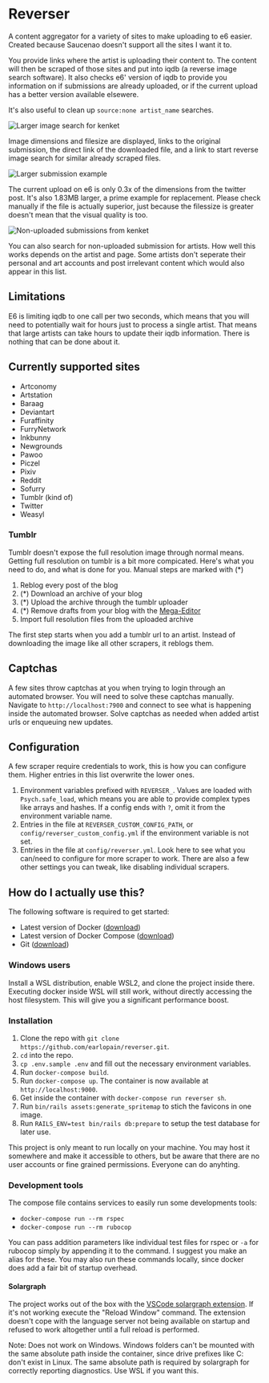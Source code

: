 # Reverser

A content aggregator for a variety of sites to make uploading to e6 easier. Created because Saucenao doesn't support all the sites I want it to.

You provide links where the artist is uploading their content to. The content will then be scraped of those sites and put into iqdb (a reverse image search software). It also checks e6' version of iqdb to provide you information on if submissions are already uploaded, or if the current upload has a better version available elsewere.

It's also useful to clean up `source:none artist_name` searches.

![Larger image search for kenket](screenshots/1.png)

Image dimensions and filesize are displayed, links to the original submission, the direct link of the downloaded file, and a link to start reverse image search for similar already scraped files.

![Larger submission example](screenshots/2.png)

The current upload on e6 is only 0.3x of the dimensions from the twitter post. It's also 1.83MB larger, a prime example for replacement. Please check manually if the file is actually superior, just because the filessize is greater doesn't mean that the visual quality is too. 

![Non-uploaded submissions from kenket](screenshots/3.png)

You can also search for non-uploaded submission for artists. How well this works depends on the artist and page. Some artists don't seperate their personal and art accounts and post irrelevant content which would also appear in this list.

## Limitations

E6 is limiting iqdb to one call per two seconds, which means that you will need to potentially wait for hours just to process a single artist. That means that large artists can take hours to update their iqdb information. There is nothing that can be done about it.

## Currently supported sites
* Artconomy
* Artstation
* Baraag
* Deviantart
* Furaffinity
* FurryNetwork
* Inkbunny
* Newgrounds
* Pawoo
* Piczel
* Pixiv
* Reddit
* Sofurry
* Tumblr (kind of)
* Twitter
* Weasyl

### Tumblr

Tumblr doesn't expose the full resolution image through normal means. Getting full resolution on tumblr is a bit more compicated. Here's what you need to do, and what is done for you. Manual steps are marked with (*)
1. Reblog every post of the blog
1. (*) Download an archive of your blog
1. (*) Upload the archive through the tumblr uploader
1. (*) Remove drafts from your blog with the [Mega-Editor](https://www.tumblr.com/mega-editor/draft/)
1. Import full resolution files from the uploaded archive

The first step starts when you add a tumblr url to an artist. Instead of downloading the image like all other scrapers, it reblogs them.

## Captchas

A few sites throw captchas at you when trying to login through an automated browser. You will need to solve these captchas manually. Navigate to `http://localhost:7900` and connect to see what is happening inside the automated browser. Solve captchas as needed when added artist urls or enqueuing new updates.

## Configuration

A few scraper require credentials to work, this is how you can configure them. Higher entries in this list overwrite the lower ones.
1. Environment variables prefixed with `REVERSER_`. Values are loaded with `Psych.safe_load`, which means you are able to provide complex types like arrays and hashes. If a config ends with `?`, omit it from the environment variable name.
1. Entries in the file at `REVERSER_CUSTOM_CONFIG_PATH`, or `config/reverser_custom_config.yml` if the environment variable is not set.
1. Entries in the file at `config/reverser.yml`. Look here to see what you can/need to configure for more scraper to work. There are also a few other settings you can tweak, like disabling individual scrapers.

## How do I actually use this?
The following software is required to get started:
 * Latest version of Docker ([download](https://docs.docker.com/get-docker))
 * Latest version of Docker Compose ([download](https://docs.docker.com/compose/install))
 * Git ([download](https://git-scm.com/downloads))

### Windows users

Install a WSL distribution, enable WSL2, and clone the project inside there. Executing docker inside WSL will still work, without directly accessing the host filesystem. This will give you a significant performance boost.

### Installation

1. Clone the repo with `git clone https://github.com/earlopain/reverser.git`.
1. `cd` into the repo.
1. `cp .env.sample .env` and fill out the necessary environment variables.
1. Run `docker-compose build`.
1. Run `docker-compose up`. The container is now available at `http://localhost:9000`.
1. Get inside the container with `docker-compose run reverser sh`.
1. Run `bin/rails assets:generate_spritemap` to stich the favicons in one image.
1. Run `RAILS_ENV=test bin/rails db:prepare` to setup the test database for later use.

This project is only meant to run locally on your machine. You may host it somewhere and make it accessible to others, but be aware that there are no user accounts or fine grained permissions. Everyone can do anyhting.

### Development tools

The compose file contains services to easily run some developments tools:
* `docker-compose run --rm rspec`
* `docker-compose run --rm rubocop`

You can pass addition parameters like individual test files for rspec or `-a` for rubocop simply by appending it to the command. I suggest you make an alias for these. You may also run these commands locally, since docker does add a fair bit of startup overhead.

#### Solargraph

The project works out of the box with the [VSCode solargraph extension](https://marketplace.visualstudio.com/items?itemName=castwide.solargraph). If it's not working execute the "Reload Window" command. The extension doesn't cope with the language server not being available on startup and refused to work altogether until a full reload is performed.

Note: Does not work on Windows. Windows folders can't be mounted with the same absolute path inside the container, since drive prefixes like C: don't exist in Linux. The same absolute path is required by solargraph for correctly reporting diagnostics. Use WSL if you want this.
